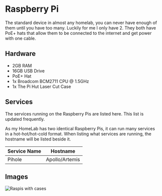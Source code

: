 # Raspberry Pi

The standard device in almost any homelab, you can never have enough of them until you have too many.
Luckily for me I only have 2. They both have PoE+ hats that allow them to be connected to the internet
and get power with one cable.

## Hardware

- 2GB RAM
- 16GB USB Drive
- PoE+ Hat
- 1x Broadcom BCM2711 CPU @ 1.5GHz
- 1x The Pi Hut Laser Cut Case

## Services

The services running on the Raspberry Pis are listed here. This list is updated frequently.

As my HomeLab has two identical Raspberry Pis, it can run many services in a hot-hot/hot-cold format.
When listing what services are running, the hostname will be listed beside it.

| Service Name | Hostname       |
| ------------ | -------------- |
| Pihole       | Apollo/Artemis |

## Images

![Raspis with cases](https://i.dbyte.xyz/2021-07-A4.jpg)